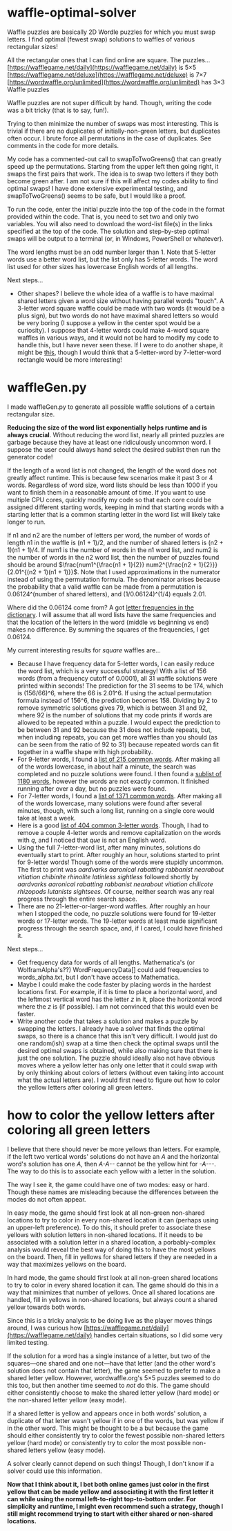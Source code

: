 # waffle-optimal-solver
Waffle puzzles are basically 2D Wordle puzzles for which you must swap letters. I find optimal (fewest swap) solutions to waffles of various rectangular sizes!

All the rectangular ones that I can find online are square. The puzzles...  
[https://wafflegame.net/daily](https://wafflegame.net/daily) is 5×5  
[https://wafflegame.net/deluxe](https://wafflegame.net/deluxe) is 7×7  
[https://wordwaffle.org/unlimited](https://wordwaffle.org/unlimited) has 3×3 Waffle puzzles

Waffle puzzles are not super difficult by hand. Though, writing the code was a bit tricky (that is to say, fun!).

Trying to then minimize the number of swaps was most interesting. This is trivial if there are no duplicates of initially-non-green letters, but duplicates often occur. I brute force all permutations in the case of duplicates. See comments in the code for more details.

My code has a commented-out call to swapToTwoGreens() that can greatly speed up the permutations. Starting from the upper left then going right, it swaps the first pairs that work. The idea is to swap two letters if they both become green after. I am not sure if this will affect my codes ability to find optimal swaps! I have done extensive experimental testing, and swapToTwoGreens() seems to be safe, but I would like a proof.

To run the code, enter the initial puzzle into the top of the code in the format provided within the code. That is, you need to set two and only two variables. You will also need to download the word-list file(s) in the links specified at the top of the code. The solution and step-by-step optimal swaps will be output to a terminal (or, in Windows, PowerShell or whatever).

The word lengths must be an odd number larger than 1. Note that 5-letter words use a better word list, but the list only has 5-letter words. The word list used for other sizes has lowercase English words of all lengths.

Next steps...
* Other shapes? I believe the whole idea of a waffle is to have maximal shared letters given a word size without having parallel words "touch". A 3-letter word square waffle could be made with two words (it would be a plus sign), but two words do not have maximal shared letters so would be very boring (I suppose a yellow in the center spot would be a curiosity). I suppose that 4-letter words could make 4-word square waffles in various ways, and it would not be hard to modify my code to handle this, but I have never seen these. If I were to do another shape, it might be [this](https://wafflegame.net/royale), though I would think that a 5-letter-word by 7-letter-word rectangle would be more interesting!


# waffleGen.py

I made waffleGen.py to generate all possible waffle solutions of a certain rectangular size.

**Reducing the size of the word list exponentially helps runtime and is always crucial**. Without reducing the word list, nearly all printed puzzles are garbage because they have at least one ridiculously uncommon word. I suppose the user could always hand select the desired sublist then run the generator code!

If the length of a word list is not changed, the length of the word does not greatly affect runtime. This is because few scenarios make it past 3 or 4 words. Regardless of word size, word lists should be less than 1000 if you want to finish them in a reasonable amount of time. If you want to use multiple CPU cores, quickly modify my code so that each core could be assigned different starting words, keeping in mind that starting words with a starting letter that is a common starting letter in the word list will likely take longer to run.

If n1 and n2 are the number of letters per word, the number of words of length n1 in the waffle is (n1 + 1)/2, and the number of shared letters is (n2 + 1)(n1 + 1)/4. If num1 is the number of words in the n1 word list, and num2 is the number of words in the n2 word list, then the number of puzzles found should be around
$`\frac{num1^{\frac{n1 + 1}{2}} num2^{\frac{n2 + 1}{2}}}{2.01^{(n2 + 1)(n1 + 1)}}`$. Note that I used approximations in the numerator instead of using the permutation formula. The denominator arises because the probability that a valid waffle can be made from a permutation is 0.06124^(number of shared letters), and (1/0.06124)^(1/4) equals 2.01.

Where did the 0.06124 come from? A got [letter frequencies in the dictionary](https://www3.nd.edu/~busiforc/handouts/cryptography/letterfrequencies.html). I will assume that all word lists have the same frequencies and that the location of the letters in the word (middle vs beginning vs end) makes no difference. By summing the squares of the frequencies, I get 0.06124.

My current interesting results for *square* waffles are...
* Because I have frequency data for 5-letter words, I can easily reduce the word list, which is a very successful strategy! With a list of 156 words (from a frequency cutoff of 0.0001), all 31 waffle solutions were printed within seconds! The prediction for the 31 seems to be 174, which is (156/66)^6, where the 66 is 2.01^6. If using the actual permutation formula instead of 156^6, the prediction becomes 158. Dividing by 2 to remove symmetric solutions gives 79, which is between 31 and 92, where 92 is the number of solutions that my code prints if words are allowed to be repeated within a puzzle. I would expect the prediction to be between 31 and 92 because the 31 does not include repeats, but, when including repeats, you can get more waffles than you should (as can be seen from the ratio of 92 to 31) because repeated words can fit together in a waffle shape with high probability.
* For 9-letter words, I found a [list of 215 common words](https://www.unscramblerer.com/common-nine-letter-words/). After making all of the words lowercase, in about half a minute, the search was completed and no puzzle solutions were found. I then found a [sublist of 1180 words](https://7esl.com/9-letter-words/), however the words are not exactly common. It finished running after over a day, but no puzzles were found.
* For 7-letter words, I found a [list of 1371 common words](https://github.com/powerlanguage/word-lists/blob/master/common-7-letter-words.txt). After making all of the words lowercase, many solutions were found after several minutes, though, with such a long list, running on a single core would take at least a week.
* Here is a good [list of 404 common 3-letter words](https://7esl.com/common-three-letter-words/#3_Letter_Words_with_Q). Though, I had to remove a couple 4-letter words and remove capitalization on the words with *q*, and I noticed that *que* is not an English word.
* Using the full 7-letter-word list, after many minutes, solutions do eventually start to print. After roughly an hour, solutions started to print for 9-letter words! Though some of the words were stupidly uncommon. The first to print was *aardvarks aaronical rabatting rabbanist nearabout vitiation chibinite rhinolite latinless sightless* followed shortly by *aardvarks aaronical rabatting rabbanist nearabout vitiation chilicote rhizopods lutanists sightsees*. Of course, neither search was any real progress through the entire search space.
* There are no 21-letter-or-larger-word waffles. After roughly an hour when I stopped the code, no puzzle solutions were found for 19-letter words or 17-letter words. The 19-letter words at least made significant progress through the search space, and, if I cared, I could have finished it.

Next steps...
* Get frequency data for words of all lengths. Mathematica's (or WolframAlpha's??) WordFrequencyData[] could add frequencies to words_alpha.txt, but I don't have access to Mathematica.
* Maybe I could make the code faster by placing words in the hardest locations first. For example, if it is time to place a horizontal word, and the leftmost vertical word has the letter *z* in it, place the horizontal word where the *z* is (if possible). I am not convinced that this would even be faster.
* Write another code that takes a solution and makes a puzzle by swapping the letters. I already have a solver that finds the optimal swaps, so there is a chance that this isn't very difficult. I would just do one random(ish) swap at a time then check the optimal swaps until the desired optimal swaps is obtained, while also making sure that there is just the one solution. The puzzle should ideally also not have obvious moves where a yellow letter has only one letter that it could swap with by only thinking about colors of letters (without even taking into account what the actual letters are). I would first need to figure out how to color the yellow letters after coloring all green letters.


# how to color the yellow letters after coloring all green letters

I believe that there should never be more yellows than letters. For example, if the left two vertical words' solutions do not have an *A* and the horizontal word's solution has one *A*, then *A-A--* cannot be the yellow hint for *-A---*. The way to do this is to associate each yellow with a letter in the solution.

The way I see it, the game could have one of two modes: easy or hard. Though these names are misleading because the differences between the modes do not often appear.

In easy mode, the game should first look at all non-green non-shared locations to try to color in every non-shared location it can (perhaps using an upper-left preference). To do this, it should prefer to associate these yellows with solution letters in non-shared locations. If it needs to be associated with a solution letter in a shared location, a porbably-complex analysis would reveal the best way of doing this to have the most yellows on the board. Then, fill in yellows for shared letters if they are needed in a way that maximizes yellows on the board.

In hard mode, the game should first look at all non-green shared locations to try to color in every shared location it can. The game should do this in a way that minimizes that number of yellows. Once all shared locations are handled, fill in yellows in non-shared locations, but always count a shared yellow towards both words.

Since this is a tricky analysis to be doing live as the player moves things around, I was curious how [https://wafflegame.net/daily](https://wafflegame.net/daily) handles certain situations, so I did some very limited testing.

If the solution for a word has a single instance of a letter, but two of the squares—one shared and one not—have that letter (and the other word's solution does not contain that letter), the game seemed to prefer to make a shared letter yellow. However, wordwaffle.org's 5×5 puzzles seemed to do this too, but then another time seemed to *not* do this. The game should either consistently choose to make the shared letter yellow (hard mode) or the non-shared letter yellow (easy mode).

If a shared letter is yellow and appears once in both words' solution, a duplicate of that letter wasn't yellow if in one of the words, but was yellow if in the other word. This might be thought to be a but because the game should either consistently try to color the fewest possible non-shared letters yellow (hard mode) or consistently try to color the most possible non-shared letters yellow (easy mode).

A solver clearly cannot depend on such things! Though, I don't know if a solver could use this information.

**Now that I think about it, I bet both online games just color in the first yellow that can be made yellow and associating it with the first letter it can while using the normal left-to-right top-to-bottom order. For simplicity and runtime, I might even recommend such a strategy, though I still might recommend trying to start with either shared or non-shared locations.**


